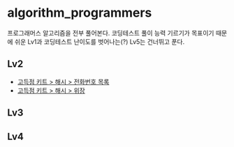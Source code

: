 # algorithm_programmers
프로그래머스 알고리즘을 전부 풀어본다. 코딩테스트 풀이 능력 기르기가 목표이기 때문에 쉬운 Lv1과 코딩테스트 난이도를 벗어나는(?) Lv5는 건너뛰고 푼다.



## Lv2

- [고득점 키트 > 해시 > 전화번호 목록](https://github.com/jungtaeyong/algorithm_programmers/blob/main/고득점%20키트_해시_전화번호%20목록.md)
- [고득점 키트 > 해시 > 위장](https://github.com/jungtaeyong/algorithm_programmers/blob/main/고득점%20키트_해시_위장.md)

## Lv3



## Lv4


